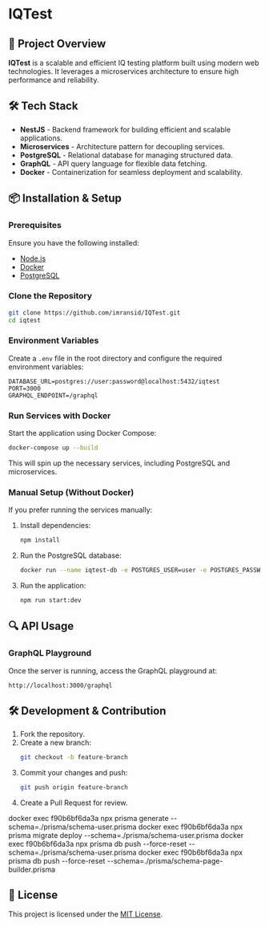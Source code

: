 # IQTest

## 🚀 Project Overview

**IQTest** is a scalable and efficient IQ testing platform built using modern web technologies. It leverages a microservices architecture to ensure high performance and reliability.

## 🛠 Tech Stack

- **NestJS** - Backend framework for building efficient and scalable applications.
- **Microservices** - Architecture pattern for decoupling services.
- **PostgreSQL** - Relational database for managing structured data.
- **GraphQL** - API query language for flexible data fetching.
- **Docker** - Containerization for seamless deployment and scalability.

## 📦 Installation & Setup

### Prerequisites

Ensure you have the following installed:

- [Node.js](https://nodejs.org/)
- [Docker](https://www.docker.com/)
- [PostgreSQL](https://www.postgresql.org/)

### Clone the Repository

```bash
git clone https://github.com/imransid/IQTest.git
cd iqtest
```

### Environment Variables

Create a `.env` file in the root directory and configure the required environment variables:

```env
DATABASE_URL=postgres://user:password@localhost:5432/iqtest
PORT=3000
GRAPHQL_ENDPOINT=/graphql
```

### Run Services with Docker

Start the application using Docker Compose:

```bash
docker-compose up --build
```

This will spin up the necessary services, including PostgreSQL and microservices.

### Manual Setup (Without Docker)

If you prefer running the services manually:

1. Install dependencies:
   ```bash
   npm install
   ```
2. Run the PostgreSQL database:
   ```bash
   docker run --name iqtest-db -e POSTGRES_USER=user -e POSTGRES_PASSWORD=password -e POSTGRES_DB=iqtest -p 5432:5432 -d postgres
   ```
3. Run the application:
   ```bash
   npm run start:dev
   ```

## 🔍 API Usage

### GraphQL Playground

Once the server is running, access the GraphQL playground at:

```
http://localhost:3000/graphql
```

## 🛠 Development & Contribution

1. Fork the repository.
2. Create a new branch:
   ```bash
   git checkout -b feature-branch
   ```
3. Commit your changes and push:
   ```bash
   git push origin feature-branch
   ```
4. Create a Pull Request for review.

docker exec f90b6bf6da3a npx prisma generate --schema=./prisma/schema-user.prisma
docker exec f90b6bf6da3a npx prisma migrate deploy --schema=./prisma/schema-user.prisma
docker exec f90b6bf6da3a npx prisma db push --force-reset --schema=./prisma/schema-user.prisma
docker exec f90b6bf6da3a npx prisma db push --force-reset --schema=./prisma/schema-page-builder.prisma

## 📜 License

This project is licensed under the [MIT License](LICENSE).

